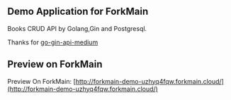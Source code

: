 ## Demo Application for ForkMain

Books CRUD API by Golang,Gin and Postgresql.

Thanks for [go-gin-api-medium](https://github.com/hellokvn/go-gin-api-medium)

## Preview on ForkMain

Preview On ForkMain: [http://forkmain-demo-uzhyq4fqw.forkmain.cloud/](http://forkmain-demo-uzhyq4fqw.forkmain.cloud/)
